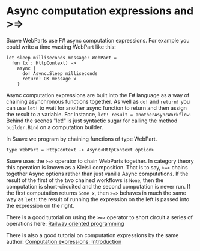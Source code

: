 Async computation expressions and >=>
=====================================

Suave WebParts use F# async computation expressions. For example you could write a time wasting WebPart like this:

    let sleep milliseconds message: WebPart =
      fun (x : HttpContext) ->
        async {
          do! Async.Sleep milliseconds
          return! OK message x
        }

Async computation expressions are built into the F# language as a way of chaining asynchronous functions together. As well as `do!` and `return!` you can use `let!` to wait for another async function to return and then assign the result to a variable. For instance, `let! result = anotherAsyncWorkflow`. Behind the scenes "let!" is just syntactic sugar for calling the method `builder.Bind` on a computation builder.

In Suave we program by chaining functions of type WebPart.

    type WebPart = HttpContext -> Async<HttpContext option>

Suave uses the `>=>` operator to chain WebParts together. In category theory this operation is known as a Kleisli composition. That is to say, `>=>`
chains together Async options rather than just vanilla Async computations. If the result of the first of the two chained workflows is `None`, then the computation is short-circuited and the second computation is never run. If the first computation returns `Some x`, then `>=>` behaves in much the same way as `let!`: the result of running the expression on the left is passed into the expression on the right.

There is a good tutorial on using the `>=>` operator to short circuit a series of operations here: [Railway oriented programming](http://fsharpforfunandprofit.com/posts/recipe-part2/)

There is also a good tutorial on computation expressions by the same author: [Computation expressions: Introduction](http://fsharpforfunandprofit.com/posts/computation-expressions-intro/)